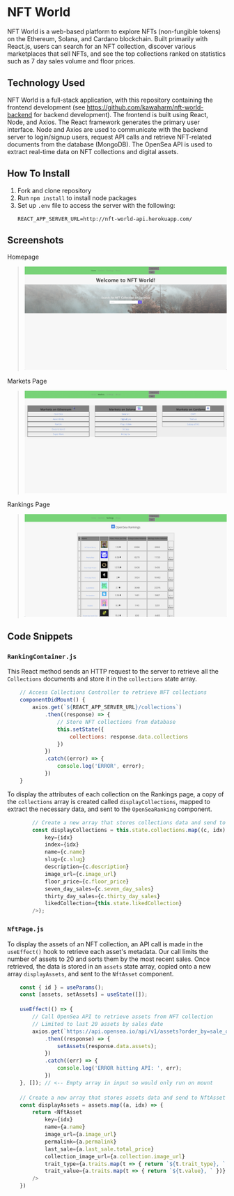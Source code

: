 # NFT World

NFT World is a web-based platform to explore NFTs (non-fungible tokens) on the Ethereum, Solana, and Cardano blockchain. Built primarily with React.js, users can search for an NFT collection, discover various marketplaces that sell NFTs, and see the top collections ranked on statistics such as 7 day sales volume and floor prices.   

## Technology Used

NFT World is a full-stack application, with this repository containing the frontend development (see https://github.com/kawaharm/nft-world-backend for backend development). The frontend is built using React, Node, and Axios. The React framework generates the primary user interface. Node and Axios are used to communicate with the backend server to login/signup users, request API calls and retrieve NFT-related documents from the database (MongoDB). The OpenSea API is used to extract real-time data on NFT collections and digital assets. 

## How To Install

1. Fork and clone repository
2. Run `npm install` to install node packages
3. Set up `.env` file to access the server with the following:
    ```
    REACT_APP_SERVER_URL=http://nft-world-api.herokuapp.com/
    ```

## Screenshots
Homepage
> ![Image](./img/homepage.png)

Markets Page
> ![Image](./img/markets-page.png)

Rankings Page
> ![Image](./img/rankings-page.png)

## Code Snippets

### `RankingContainer.js`

This React method sends an HTTP request to the server to retrieve all the `Collections` documents and store it in the `collections` state array.
```js
    // Access Collections Controller to retrieve NFT collections
    componentDidMount() {
        axios.get(`${REACT_APP_SERVER_URL}/collections`)
            .then((response) => {
                // Store NFT collections from database
                this.setState({
                    collections: response.data.collections
                })
            })
            .catch((error) => {
                console.log('ERROR', error);
            })
    }
```

To display the attributes of each collection on the Rankings page, a copy of the `collections` array is created called `displayCollections`, mapped to extract the necessary data, and sent to the `OpenSeaRanking` component.
```js
        // Create a new array that stores collections data and send to OpenSeaRanking Component 
        const displayCollections = this.state.collections.map((c, idx) => <OpenSeaRanking
            key={idx}
            index={idx}
            name={c.name}
            slug={c.slug}
            description={c.description}
            image_url={c.image_url}
            floor_price={c.floor_price}
            seven_day_sales={c.seven_day_sales}
            thirty_day_sales={c.thirty_day_sales}
            likedCollection={this.state.likedCollection}
        />);
```

### `NftPage.js`

To display the assets of an NFT collection, an API call is made in the `useEffect()` hook to retrieve each asset's metadata. Our call limits the number of assets to 20 and sorts them by the most recent sales. Once retrieved, the data is stored in an `assets` state array, copied onto a new array `displayAssets`, and sent to the `NftAsset` component.
```js
    const { id } = useParams();
    const [assets, setAssets] = useState([]);
 
    useEffect(() => {
        // Call OpenSea API to retrieve assets from NFT collection
        // Limited to last 20 assets by sales date
        axios.get(`https://api.opensea.io/api/v1/assets?order_by=sale_date&order_direction=desc&offset=0&limit=20&collection=${id}`)
            .then((response) => {
                setAssets(response.data.assets);
            })
            .catch((err) => {
                console.log('ERROR hitting API: ', err);
            })
    }, []); // <-- Empty array in input so would only run on mount

    // Create a new array that stores assets data and send to NftAsset Component 
    const displayAssets = assets.map((a, idx) => {
        return <NftAsset
            key={idx}
            name={a.name}
            image_url={a.image_url}
            permalink={a.permalink}
            last_sale={a.last_sale.total_price}
            collection_image_url={a.collection.image_url}
            trait_type={a.traits.map(t => { return `${t.trait_type}, ` })}
            trait_value={a.traits.map(t => { return `${t.value}, ` })}
        />
    })
```
